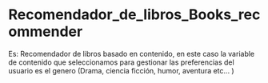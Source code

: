 # Recomendador_de_libros_Books_recommender
Es: Recomendador de libros basado en contenido, en este caso la variable de contenido que seleccionamos para gestionar las preferencias del usuario es el genero (Drama, ciencia ficción, humor, aventura etc...  )
